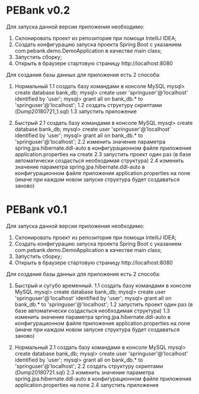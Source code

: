 # PEBank v0.2

Для запуска данной версии приложения необходимо:
1. Склонировать проект из репозитория при помощи IntelliJ IDEA;
2. Создать конфигурацию запуска проекта Spring Boot с указанием com.pebank.demo.DemoApplication в качестве main class;
3. Запустить сборку;
4. Открыть в браузере стартовую страницу http://localhost:8080

Для создания базы данных для приложения есть 2 способа:

1. Нормальный
1.1 создать базу командами в консоле MySQL
  mysql> create database bank_db;
  mysql> create user 'springuser'@'localhost' identified by 'user';
  mysql> grant all on bank_db.* to 'springuser'@'localhost';
1.2 создать структуру скриптами (Dump20180721_1.sql)
1.3 запустить приложение

2. Быстрый
2.1 создать базу командами в консоле MySQL
  mysql> create database bank_db;
  mysql> create user 'springuser'@'localhost' identified by 'user';
  mysql> grant all on bank_db.* to 'springuser'@'localhost';
2.2 изменить значение параметра spring.jpa.hibernate.ddl-auto в конфигурационном файле приложения application.properties на create
2.3 запустить проект один раз (в базе автоматически создасться необходимая структура)
2.4 изменить значение параметра spring.jpa.hibernate.ddl-auto в конфигурационном файле приложения application.properties на none (иначе при каждом новом запуске структура будет создаваться заново)

# PEBank v0.1

Для запуска данной версии приложения необходимо:
1. Склонировать проект из репозитория при помощи IntelliJ IDEA;
2. Создать конфигурацию запуска проекта Spring Boot с указанием com.pebank.demo.DemoApplication в качестве main class;
3. Запустить сборку;
4. Открыть в браузере стартовую страницу http://localhost:8080

Для создания базы данных для приложения есть 2 способа:

1. Быстрый и сугубо временный.
1.1 создать базу командами в консоле MySQL
  mysql> create database bank_db;
  mysql> create user 'springuser'@'localhost' identified by 'user';
  mysql> grant all on bank_db.* to 'springuser'@'localhost';
1.2 запустить проект один раз (в базе автоматически создасться необходимая структура)
1.3 изменить значение параметра spring.jpa.hibernate.ddl-auto в конфигурационном файле приложения application.properties на none (иначе при каждом новом запуске структура будет создаваться заново) 

2. Нормальный
2.1 создать базу командами в консоле MySQL
  mysql> create database bank_db;
  mysql> create user 'springuser'@'localhost' identified by 'user';
  mysql> grant all on bank_db.* to 'springuser'@'localhost';
2.2 создать структуру скриптами (Dump20180721.sql)
2.3 изменить значение параметра spring.jpa.hibernate.ddl-auto в конфигурационном файле приложения application.properties на none
2.4 запустить приложение

